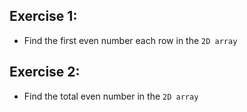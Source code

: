 ## Exercise 1:
- Find the first even number each row in the `2D array` 
## Exercise 2:
- Find the total even number in the `2D array`